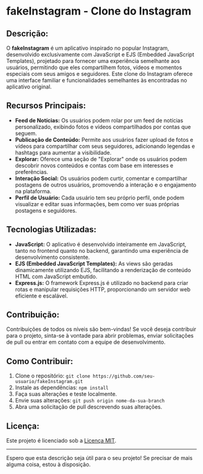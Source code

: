 # fakeInstagram - Clone do Instagram

## Descrição:

O **fakeInstagram** é um aplicativo inspirado no popular Instagram, desenvolvido exclusivamente com JavaScript e EJS (Embedded JavaScript Templates), projetado para fornecer uma experiência semelhante aos usuários, permitindo que eles compartilhem fotos, vídeos e momentos especiais com seus amigos e seguidores. Este clone do Instagram oferece uma interface familiar e funcionalidades semelhantes às encontradas no aplicativo original.

## Recursos Principais:

- **Feed de Notícias:** Os usuários podem rolar por um feed de notícias personalizado, exibindo fotos e vídeos compartilhados por contas que seguem.
- **Publicação de Conteúdo:** Permite aos usuários fazer upload de fotos e vídeos para compartilhar com seus seguidores, adicionando legendas e hashtags para aumentar a visibilidade.
- **Explorar:** Oferece uma seção de "Explorar" onde os usuários podem descobrir novos conteúdos e contas com base em interesses e preferências.
- **Interação Social:** Os usuários podem curtir, comentar e compartilhar postagens de outros usuários, promovendo a interação e o engajamento na plataforma.
- **Perfil de Usuário:** Cada usuário tem seu próprio perfil, onde podem visualizar e editar suas informações, bem como ver suas próprias postagens e seguidores.

## Tecnologias Utilizadas:

- **JavaScript:** O aplicativo é desenvolvido inteiramente em JavaScript, tanto no frontend quanto no backend, garantindo uma experiência de desenvolvimento consistente.
- **EJS (Embedded JavaScript Templates):** As views são geradas dinamicamente utilizando EJS, facilitando a renderização de conteúdo HTML com JavaScript embutido.
- **Express.js:** O framework Express.js é utilizado no backend para criar rotas e manipular requisições HTTP, proporcionando um servidor web eficiente e escalável.


## Contribuição:

Contribuições de todos os níveis são bem-vindas! Se você deseja contribuir para o projeto, sinta-se à vontade para abrir problemas, enviar solicitações de pull ou entrar em contato com a equipe de desenvolvimento.

## Como Contribuir:

1. Clone o repositório: `git clone https://github.com/seu-usuario/fakeInstagram.git`
2. Instale as dependências: `npm install`
3. Faça suas alterações e teste localmente.
4. Envie suas alterações: `git push origin nome-da-sua-branch`
5. Abra uma solicitação de pull descrevendo suas alterações.

## Licença:

Este projeto é licenciado sob a [Licença MIT](https://opensource.org/licenses/MIT).

---

Espero que esta descrição seja útil para o seu projeto! Se precisar de mais alguma coisa, estou à disposição.
